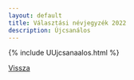 ```yaml
---
layout: default
title: Választási névjegyzék 2022
description: Újcsanálos
---
```


{% include UUjcsanaalos.html %}

[Vissza](./)